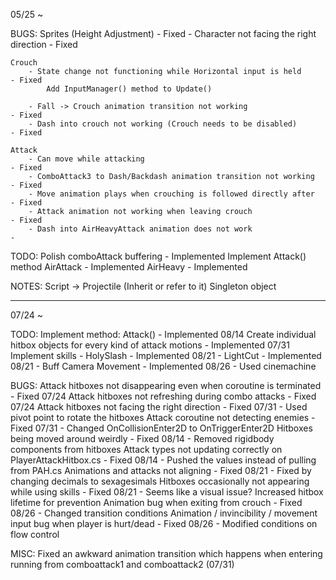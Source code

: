 05/25 ~

BUGS:
    Sprites (Height Adjustment)                                             - Fixed
        - Character not facing the right direction                          - Fixed

    Crouch
        - State change not functioning while Horizontal input is held       - Fixed
            Add InputManager() method to Update()

        - Fall -> Crouch animation transition not working                   - Fixed
        - Dash into crouch not working (Crouch needs to be disabled)        - Fixed
    
    Attack
        - Can move while attacking                                          - Fixed
        - ComboAttack3 to Dash/Backdash animation transition not working    - Fixed
        - Move animation plays when crouching is followed directly after    - Fixed
        - Attack animation not working when leaving crouch                  - Fixed
        - Dash into AirHeavyAttack animation does not work                  - 

TODO:
    Polish comboAttack buffering                                            - Implemented
    Implement Attack() method
    AirAttack                                                               - Implemented
    AirHeavy                                                                - Implemented

NOTES:
    Script -> Projectile (Inherit or refer to it)
    Singleton object

----------------------------------

07/24 ~

TODO:
    Implement method: Attack()                                              - Implemented 08/14
    Create individual hitbox objects for every kind of attack motions       - Implemented 07/31
    Implement skills
        - HolySlash                                                         - Implemented 08/21
        - LightCut                                                          - Implemented 08/21
        - Buff
    Camera Movement                                                         - Implemented 08/26
        - Used cinemachine

BUGS:
    Attack hitboxes not disappearing even when coroutine is terminated      - Fixed 07/24
    Attack hitboxes not refreshing during combo attacks                     - Fixed 07/24
    Attack hitboxes not facing the right direction                          - Fixed 07/31
        - Used pivot point to rotate the hitboxes
    Attack coroutine not detecting enemies                                  - Fixed 07/31
        - Changed OnCollisionEnter2D to OnTriggerEnter2D
    Hitboxes being moved around weirdly                                     - Fixed 08/14
        - Removed rigidbody components from hitboxes
    Attack types not updating correctly on PlayerAttackHitbox.cs            - Fixed 08/14
        - Pushed the values instead of pulling from PAH.cs
    Animations and attacks not aligning                                     - Fixed 08/21
        - Fixed by changing decimals to sexagesimals
    Hitboxes occasionally not appearing while using skills                  - Fixed 08/21
        - Seems like a visual issue? Increased hitbox lifetime for prevention
    Animation bug when exiting from crouch                                  - Fixed 08/26
        - Changed transition conditions
    Animation / invincibility / movement input bug when player is hurt/dead - Fixed 08/26
        - Modified conditions on flow control

MISC:
    Fixed an awkward animation transition which happens when entering running from comboattack1 and comboattack2 (07/31)